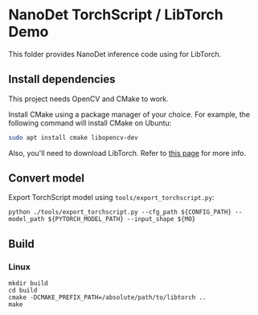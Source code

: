 # NanoDet TorchScript / LibTorch Demo

This folder provides NanoDet inference code using for LibTorch.  

## Install dependencies

This project needs OpenCV and CMake to work.

Install CMake using a package manager of your choice. For example, the following command will install CMake on Ubuntu:

```bash
sudo apt install cmake libopencv-dev
```

Also, you'll need to download LibTorch. Refer to [this page](https://pytorch.org/cppdocs/installing.html) for more info.

## Convert model

Export TorchScript model using `tools/export_torchscript.py`:

```shell
python ./tools/export_torchscript.py --cfg_path ${CONFIG_PATH} --model_path ${PYTORCH_MODEL_PATH} --input_shape ${MO}
```
## Build

### Linux
```shell
mkdir build
cd build
cmake -DCMAKE_PREFIX_PATH=/absolute/path/to/libtorch ..
make
```